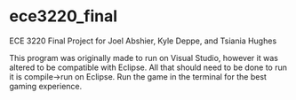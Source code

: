 # ece3220_final
ECE 3220 Final Project for Joel Abshier, Kyle Deppe, and Tsiania Hughes

This program was originally made to run on Visual Studio, however it was altered to be compatible with Eclipse. All that should need to be done to run it is compile->run on Eclipse.
Run the game in the terminal for the best gaming experience.